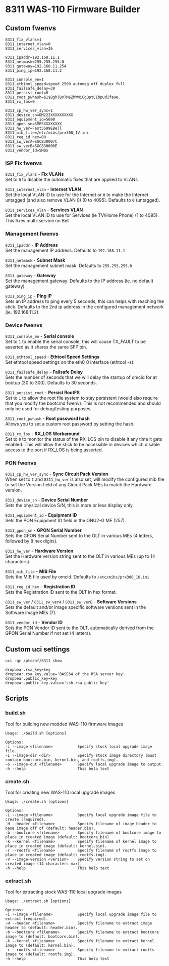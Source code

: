 # 8311 WAS-110 Firmware Builder

## Custom fwenvs
```
8311_fix_vlans=1
8311_internet_vlan=0
8311_services_vlan=36

8311_ipaddr=192.168.11.1
8311_netmask=255.255.255.0
8311_gateway=192.168.11.254
8311_ping_ip=192.168.11.2

8311_console_en=1
8311_ethtool_speed=speed 2500 autoneg off duplex full
8311_failsafe_delay=30
8311_persist_root=0
8311_root_pwhash=$1$BghTQV7M$ZhWWiCgQptC1hpUdIfa0e.
8311_rx_los=0

8311_cp_hw_ver_sync=1
8311_device_sn=DM222XXXXXXXXXX
8311_equipment_id=5690
8311_gpon_sn=SMBSXXXXXXXX
8311_hw_ver=Fast5689EBell
8311_mib_file=/etc/mibs/prx300_1V.ini
8311_reg_id_hex=00
8311_sw_verA=SGC830007C
8311_sw_verB=SGC830006E
8311_vendor_id=SMBS
```


### ISP Fix fwenvs
`8311_fix_vlans` - **Fix VLANs**  
Set to `0` to disable the automatic fixes that are applied to VLANs.  

`8311_internet_vlan` - **Internet VLAN**  
Set the local VLAN ID to use for the Internet or `0` to make the Internet untagged (and also remove VLAN 0) (0 to 4095). Defaults to `0` (untagged).  

`8311_services_vlan` - **Services VLAN**  
Set the local VLAN ID to use for Services (ie TV/Home Phone) (1 to 4095). This fixes multi-service on Bell.  


### Management fwenvs
`8311_ipaddr` - **IP Address**  
Set the management IP address. Defaults to `192.168.11.1`  

`8311_netmask` - **Subnet Mask**  
Set the management subnet mask. Defaults to `255.255.255.0`  

`8311_gateway` - **Gateway**  
Set the management gateway. Defaults to the IP address (ie. no default gateway)  

`8311_ping_ip` - **Ping IP**  
Sets an IP address to ping every 5 seconds, this can helps with reaching the stick. Defaults to the 2nd ip address in the configured management network (ie. 192.168.11.2).  


### Device fwenvs
`8311_console_en` - **Serial console**  
Set to `1` to enable the serial console, this will cause TX_FAULT to be asserted as it shares the same SFP pin.  

`8311_ethtool_speed` - **Ethtool Speed Settings**  
Set ethtool speed settings on the eth0_0 interface (ethtool -s).  

`8311_failsafe_delay` - **Failsafe Delay**  
Sets the number of seconds that we will delay the startup of omcid for at bootup (30 to 300). Defaults to 30 seconds.  

`8311_persist_root` - **Persist RootFS**  
Set to `1` to allow the root file system to stay persistent (would also require that you modify the bootcmd fwenv). This is not recommended and should only be used for debug/testing purposes.  

`8311_root_pwhash` - **Root password hash**  
Allows you to set a custom root password by setting the hash.  

`8311_rx_los` - **RX_LOS Workaround**  
Set to `0` to monitor the status of the RX_LOS pin to disable it any time it gets enabled. This will allow the stick to be accessible in devices which disable access to the port if RX_LOS is being asserted.  


### PON fwenvs
`8311_cp_hw_ver_sync` - **Sync Circuit Pack Version**  
When set to `1` and `8311_hw_ver` is also set, will modify the configured mib file to set the Version field of any Circuit Pack MEs to match the Hardware version.  

`8311_device_sn` - **Device Serial Number**  
Sets the physical device S/N, this is more or less display only.  

`8311_equipment_id` - **Equipment ID**  
Sets the PON Equipment ID field in the ONU2-G ME (257).  

`8311_gpon_sn` - **GPON Serial Number**  
Sets the GPON Serial Number sent to the OLT in various MEs (4 letters, followed by 8 hex digits).  

`8311_hw_ver` - **Hardware Version**  
Set the Hardware version string sent to the OLT in various MEs (up to 14 characters).  

`8311_mib_file` - **MIB File**  
Sets the MIB file used by omcid. Defaults to `/etc/mibs/prx300_1U.ini`  

`8311_reg_id_hex` - **Registration ID**  
Sets the Registration ID sent to the OLT in hex format.  

`8311_sw_ver` / `8311_sw_verA` / `8311_sw_verB` - **Software Versions**  
Sets the default and/or image specific software versions sent in the Software image MEs (7).  

`8311_vendor_id` - **Vendor ID**  
Sets the PON Vendor ID sent to the OLT, automatically derived from the GPON Serial Number if not set (4 letters).  



## Custom uci settings
`uci -qc /ptconf/8311 show`  
```
dropbear.rsa_key=key
dropbear.rsa_key.value='BASE64 of the RSA server key'
dropbear.public_key=key
dropbear.public_key.value='ssh-rsa public key' 
```

## Scripts

### build.sh
Tool for building new modded WAS-110 firmware images
```
Usage: ./build.sh [options]

Options:
-i --image <filename>           Specify stock local upgrade image file.
-I --image-dir <dir>            Specify stock image directory (must contain bootcore.bin, kernel.bin, and rootfs.img).
-o --image-out <filename>       Specify local upgrade image to output.
-h --help                       This help text
```

### create.sh
Tool for creating new WAS-110 local upgrade images
```
Usage: ./create.sh [options]

Options:
-i --image <filename>           Specify local upgrade image file to create (required).
-H --header <filename>          Specify filename of image header to base image off of (default: header.bin).
-b --bootcore <filename>        Specify filename of bootcore image to place in created image (default: bootcore.bin).
-k --kernel <filename>          Specify filename of kernel image to place in created image (default: kernel.bin).
-r --rootfs <filename>          Specify filename of rootfs image to place in created image (default: rootfs.img).
-V --image-version <version>    Specify version string to set on created image (14 characters max).
-h --help                       This help text
```


### extract.sh
Tool for extracting stock WAS-110 local upgrade images
```
Usage: ./extract.sh [options]

Options:
-i --image <filename>           Specify local upgrade image file to extract (required).
-H --header <filename>          Specify filename to extract image header to (default: header.bin).
-b --bootcore <filename>        Specify filename to extract bootcore image to (default: bootcore.bin).
-k --kernel <filename>          Specify filename to extract kernel image to (default: kernel.bin).
-r --rootfs <filename>          Specify filename to extract rootfs image to (default: rootfs.img).
-h --help                       This help text
```
